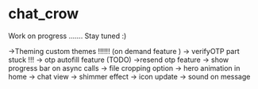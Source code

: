 # chat_crow

Work on progress ....... Stay tuned :)

->Theming custom themes !!!!!! (on demand feature )
-> verifyOTP part stuck !!!
-> otp autofill feature (TODO)
->resend otp feature
-> show progress bar on async calls
-> file cropping option
-> hero animation in home -> chat view
-> shimmer effect
-> icon update
-> sound on message
